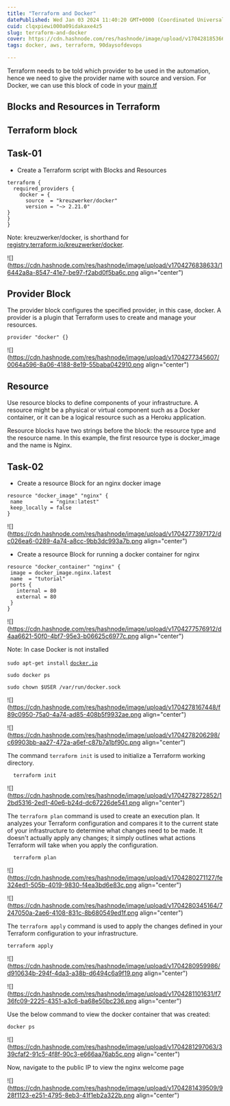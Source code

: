 ```yaml
---
title: "Terraform and Docker"
datePublished: Wed Jan 03 2024 11:40:20 GMT+0000 (Coordinated Universal Time)
cuid: clqxpiewi000a09idakaxe4z5
slug: terraform-and-docker
cover: https://cdn.hashnode.com/res/hashnode/image/upload/v1704281853666/e9710fcd-42c7-4a41-b9bb-7fbf82834b81.png
tags: docker, aws, terraform, 90daysofdevops

---
```


Terraform needs to be told which provider to be used in the automation, hence we need to give the provider name with source and version. For Docker, we can use this block of code in your [main.tf](http://main.tf)

## Blocks and Resources in Terraform

## Terraform block

## Task-01

* Create a Terraform script with Blocks and Resources
    

```basic
terraform {
  required_providers {
    docker = {
      source  = "kreuzwerker/docker"
      version = "~> 2.21.0"
}
}
}
```

Note: kreuzwerker/docker, is shorthand for [registry.terraform.io/kreuzwerker/docker](https://github.com/LondheShubham153/90DaysOfDevOps/blob/master/2023/day62/README.md#provider-block).

![](https://cdn.hashnode.com/res/hashnode/image/upload/v1704276838633/16442a8a-8547-41e7-be97-f2abd0f5ba6c.png align="center")

## Provider Block

The provider block configures the specified provider, in this case, docker. A provider is a plugin that Terraform uses to create and manage your resources.

```basic
provider "docker" {}
```

![](https://cdn.hashnode.com/res/hashnode/image/upload/v1704277345607/0064a596-8a06-4188-8e19-55baba042910.png align="center")

## Resource

Use resource blocks to define components of your infrastructure. A resource might be a physical or virtual component such as a Docker container, or it can be a logical resource such as a Heroku application.

Resource blocks have two strings before the block: the resource type and the resource name. In this example, the first resource type is docker\_image and the name is Nginx.

## Task-02

* Create a resource Block for an nginx docker image
    

```basic
resource "docker_image" "nginx" {
 name         = "nginx:latest"
 keep_locally = false
}
```

![](https://cdn.hashnode.com/res/hashnode/image/upload/v1704277397172/dc026ea6-0289-4a74-a8cc-9bb3dc993a7b.png align="center")

* Create a resource Block for running a docker container for nginx
    

```basic
resource "docker_container" "nginx" {
 image = docker_image.nginx.latest
 name  = "tutorial"
 ports {
   internal = 80
   external = 80
 }
}
```

![](https://cdn.hashnode.com/res/hashnode/image/upload/v1704277576912/d4aa6621-50f0-4bf7-95e3-b06625c6977c.png align="center")

Note: In case Docker is not installed

`sudo apt-get install` [`docker.io`](http://docker.io)

`sudo docker ps`

`sudo chown $USER /var/run/docker.sock`

![](https://cdn.hashnode.com/res/hashnode/image/upload/v1704278167448/f89c0950-75a0-4a74-ad85-408b5f9932ae.png align="center")

![](https://cdn.hashnode.com/res/hashnode/image/upload/v1704278206298/c69903bb-aa27-472a-a6ef-c87b7a1bf90c.png align="center")

The command `terraform init` is used to initialize a Terraform working directory.

```basic
  terraform init
```

![](https://cdn.hashnode.com/res/hashnode/image/upload/v1704278272852/12bd5316-2ed1-40e6-b24d-dc67226de541.png align="center")

The `terraform plan` command is used to create an execution plan. It analyzes your Terraform configuration and compares it to the current state of your infrastructure to determine what changes need to be made. It doesn't actually apply any changes; it simply outlines what actions Terraform will take when you apply the configuration.

```basic
  terraform plan
```

![](https://cdn.hashnode.com/res/hashnode/image/upload/v1704280271127/fe324ed1-505b-4019-9830-f4ea3bd6e83c.png align="center")

![](https://cdn.hashnode.com/res/hashnode/image/upload/v1704280345164/7247050a-2ae6-4108-831c-8b680549ed1f.png align="center")

The `terraform apply` command is used to apply the changes defined in your Terraform configuration to your infrastructure.

```basic
terraform apply
```

![](https://cdn.hashnode.com/res/hashnode/image/upload/v1704280959986/d910634b-294f-4da3-a38b-d6494c6a9f19.png align="center")

![](https://cdn.hashnode.com/res/hashnode/image/upload/v1704281101631/f736fc09-2225-4351-a3c6-ba68e50bc236.png align="center")

Use the below command to view the docker container that was created:

```basic
docker ps
```

![](https://cdn.hashnode.com/res/hashnode/image/upload/v1704281297063/339cfaf2-91c5-4f8f-90c3-e666aa76ab5c.png align="center")

Now, navigate to the public IP to view the nginx welcome page

![](https://cdn.hashnode.com/res/hashnode/image/upload/v1704281439509/928f1123-e251-4795-8eb3-41f1eb2a322b.png align="center")